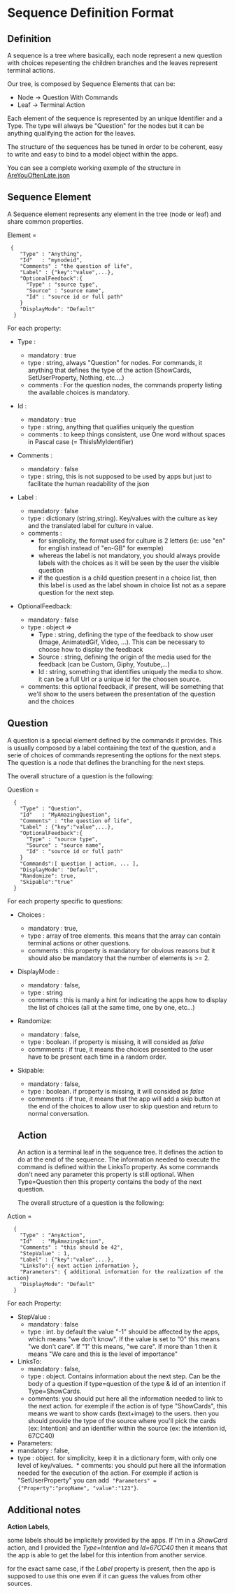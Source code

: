 # Sequence Definition Format

## Definition

A sequence is a tree where basically, each node represent a new question with choices repesenting the children branches and
the leaves represent terminal actions.

Our tree, is composed by Sequence Elements that can be:

* Node -> Question With Commands
* Leaf -> Terminal Action

Each element of the sequence is represented by an unique Identifier and a Type. The type will always be "Question" for the nodes
but it can be anything qualifying the action for the leaves. 

The structure of the sequences has be tuned in order to be coherent, easy to write and easy to bind to a model object within the apps.

You can see a complete working exemple of the structure in [AreYouOftenLate.json](AreYouOftenLate.json)

## Sequence Element

A Sequence element represents any element in the tree (node or leaf) and share common properties.

Element = 

     {
        "Type" : "Anything",
        "Id"   : "mynodeid",
        "Comments" : "the question of life",
        "Label" : {"key":"value",...},
        "OptionalFeedback":{
          "Type" : "source type",
          "Source" : "source name",
          "Id" : "source id or full path"
        }
        "DisplayMode": "Default"
      }

For each property:

* Type : 
  * mandatory : true
  * type : string, always "Question" for nodes. For commands, it anything that defines the type of the action (ShowCards, SetUserProperty, Nothing, etc....)
  * comments : For the question nodes, the commands property listing the available choices is mandatory.
  
* Id :
  * mandatory : true
  * type : string, anything that qualifies uniquely the question
  * comments : to keep things consistent, use One word without spaces in Pascal case (= ThisIsMyIdentifier)
  
* Comments : 
  * mandatory : false
  * type : string, this is not supposed to be used by apps but just to facilitate the human readability of the json
  
* Label :
  * mandatory : false
  * type : dictionary (string,string). Key/values with the culture as key and the translated label for culture in value.
  * comments : 
     - for simplicity, the format used for culture is 2 letters (ie: use "en" for english instead of "en-GB" for exemple)
     - whereas the label is not mandatory, you should always provide labels with the choices as it will be seen by the user 
     the visible question
     - if the question is a child question present in a choice list, then this label is used as the label shown in choice list not as a separe question for the next step.
     
* OptionalFeedback:
  * mandatory : false
  * type : object =>
      * Type : string, defining the type of the feedback to show user (Image, AnimatedGif, Video, ...). This can be necessary to choose how to display the feedback
      * Source : string, defining the origin of the media used for the feedback (can be Custom, Giphy, Youtube,...)
      * Id : string, something that identifies uniquely the media to show. it can be a full Url or a unique id for the choosen source.
  * comments: this optional feedback, if present, will be something that we'll show to the users between the presentation of the question and the choices   
  
  
## Question

A question is a special element defined by the commands it provides. This is usually composed by a label containing the text of the question, and a serie of choices of commands representing the options for the next steps. The question is a node that defines the branching for the next steps.

The overall structure of a question is the following:

Question = 

      {
        "Type" : "Question",
        "Id"   : "MyAmazingQuestion",
        "Comments" : "the question of life",
        "Label" : {"key":"value",...},
        "OptionalFeedback":{
          "Type" : "source type",
          "Source" : "source name",
          "Id" : "source id or full path"
        }
        "Commands":[ question | action, ... ],
        "DisplayMode": "Default",
        "Randomize": true,
        "Skipable":"true"
      }
     
For each property specific to questions:
    
* Choices :
  * mandatory : true,
  * type : array of tree elements. this means that the array can contain terminal actions or other questions.
  * comments : this property is mandatory for obvious reasons but it should also be mandatory that the number of 
  elements is >= 2.
* DisplayMode :
  * mandatory : false,
  * type : string
  * comments : this is manly a hint for indicating the apps how to display the list of choices (all at the same time, one by one, etc...)
* Randomize:
  * mandatory : false,
  * type : boolean. if property is missing, it will consided as _false_
  * commments : if true, it means the choices presented to the user have to be present each time in a random order.
* Skipable:
  * mandatory : false,
  * type : boolean. if property is missing, it will consided as _false_
  * commments : if true, it means that the app will add a skip button at the end of the choices to allow user to skip question and return to normal conversation.
 
  
  ## Action
  
  An action is a terminal leaf in the sequence tree. It defines the action to do at the end of the sequence. The information needed to execute the command is defined within the LinksTo property. As some commands don't need any parameter this property is still optional. When Type=Question then this property contains the body of the next question.
  
  The overall structure of a question is the following:

Action = 

      {
        "Type" : "AnyAction",
        "Id"   : "MyAmazingAction",
        "Comments" : "this should be 42",
        "StepValue" : 1,
        "Label" : {"key":"value",...},
        "LinksTo":{ next action information },
        "Parameters": { additional information for the realization of the action}
        "DisplayMode": "Default"
      }
     
For each Property:

* StepValue : 
  * mandatory : false
  * type : int. by default the value "-1" should be affected by the apps, which means "we don't know". If the value is set 
  to "0" this means "we don't care". If "1" this means, "we care". If more than 1 then it means "We care and this is the level of importance"
* LinksTo:
  * mandatory : false,
  * type : object. Contains information about the next step. Can be the body of a question if type=question of the type & id of an intention if Type=ShowCards.
  * comments: you should put here all the information needed to link to the next action. for exemple if the action is of 
  type "ShowCards", this means we want to show cards (text+image) to the users. then you should provide the type of the source
  where you'll pick the cards (ex: Intention) and an identifier within the source (ex: the intention id, 67CC40)
 * Parameters:
  * mandatory : false,
  * type : object. for simplicity, keep it in a dictionary form, with only one level of key/values.
  * comments: you should put here all the information needed for the execution of the action. For exemple if action is "SetUserProperty" you can add  `"Parameters" = {"Property":"propName", "value":"123"}`.
  
 
 
 
 
## Additional notes

**Action Labels**, 

some labels should be implicitely provided by the apps. If I'm in a _ShowCard_ action, and I provided the _Type=Intention_ and _Id=67CC40_ then it means that the app is able to get the label for this intention from another service.

for the exact same case, if the _Label_ property is present, then the app is supposed to use this one even if it can guess the values from other sources.

